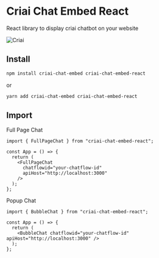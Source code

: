 <!-- markdownlint-disable MD030 -->

# Criai Chat Embed React

React library to display criai chatbot on your website

![Criai](https://github.com/startupstudiobr/criai-chat-embed-react/blob/main/images/ChatEmbed.gif?raw=true)

## Install

```bash
npm install criai-chat-embed criai-chat-embed-react
```

or

```bash
yarn add criai-chat-embed criai-chat-embed-react
```

## Import

Full Page Chat

```tsx
import { FullPageChat } from "criai-chat-embed-react";

const App = () => {
  return (
    <FullPageChat
      chatflowid="your-chatflow-id"
      apiHost="http://localhost:3000"
    />
  );
};
```

Popup Chat

```tsx
import { BubbleChat } from "criai-chat-embed-react";

const App = () => {
  return (
    <BubbleChat chatflowid="your-chatflow-id" apiHost="http://localhost:3000" />
  );
};
```
